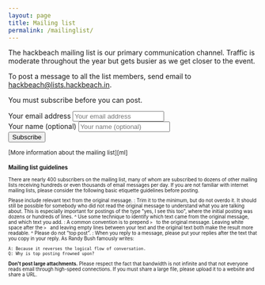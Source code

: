 ```yaml
---
layout: page
title: Mailing list
permalink: /mailinglist/
---
```


The hackbeach mailing list is our primary communication channel.  Traffic is
moderate throughout the year but gets busier as we get closer to the event.

To post a message to all the list members, send email to
[hackbeach@lists.hackbeach.in](mailto:hackbeach@lists.hackbeach.in.).


You must subscribe before you can post.

<form class="form-inline" method="POST" action="https://lists.hackbeach.in/mailman/subscribe/hackbeach">
  <div class="form-group">
    <label for="email" class="sr-only">Your email address</label>
    <input type="email" class="form-control" name="email" placeholder="Your email address" />
  </div>
  <div class="form-group">
    <label for="name" class="sr-only">Your name (optional)</label>
    <input type="text" class="form-control" name="fullname" placeholder="Your name (optional)" />
  </div>
  <button class="btn cta-0" type="submit" name="email-button">Subscribe</button>
</form>
<small>[More information about the mailing list][ml]<small>

[ml]: https://lists.hackbeach.in/mailman/listinfo/hackbeach

### Mailing list guidelines

There are nearly 400 subscribers on the mailing list, many of whom are
subscribed to dozens of other mailing lists receiving hundreds or even thousands
of email messages per day.  If you are not familiar with internet mailing lists,
please consider the following basic etiquette guidelines before posting.

<!-- Largely borrowed from
     https://www.freebsd.org/doc/en/articles/mailing-list-faq/etiquette.html -->

Please include relevant text from the original message.
: Trim it to the minimum, but do not overdo it.  It should still be possible for
somebody who did not read the original message to understand what you are
talking about.  This is especially important for postings of the type "yes, I
see this too", where the initial posting was dozens or hundreds of lines.
^
Use some technique to identify which text came from the original message, and which text you add.
: A common convention is to prepend ``> `` to the original message.  Leaving
white space after the ``> `` and leaving empty lines between your text and the
original text both make the result more readable.
^
Please do not "top post".
: When you reply to a message, please put your replies after the text that you
copy in your reply.  As Randy Bush famously writes:

```
A: Because it reverses the logical flow of conversation.
Q: Why is top posting frowned upon?
```

**Don't post large attachments.**
Please respect the fact that bandwidth is not infinite and that not everyone
reads email through high-speed connections.  If you must share a large file,
please upload it to a website and share a URL.
